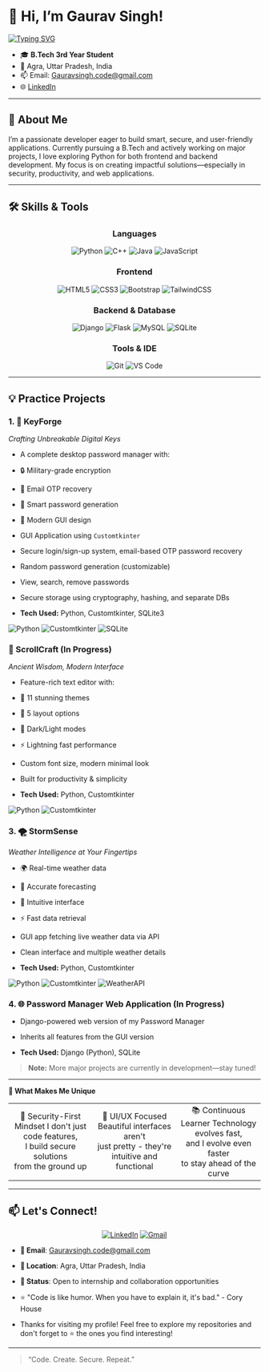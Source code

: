 # 👋 Hi, I’m Gaurav Singh!

[![Typing SVG](https://readme-typing-svg.herokuapp.com?font=Fira+Code&pause=1000&color=2196F3&width=500&lines=Python+Developer;Security-First+Coding;GUI+%26+Web+Applications;Building+Real+Solutions)](https://git.io/typing-svg)

- 🎓 **B.Tech 3rd Year Student**
- 📍 Agra, Uttar Pradesh, India
- 📫 Email: [Gauravsingh.code@gmail.com](mailto:Gauravsingh.code@gmail.com)
- 🌐 [LinkedIn](https://www.linkedin.com/in/gaurav-singh-7bb6b42b8)

---

## 🚀 About Me

I’m a passionate developer eager to build smart, secure, and user-friendly applications. Currently pursuing a B.Tech and actively working on major projects, I love exploring Python for both frontend and backend development. My focus is on creating impactful solutions—especially in security, productivity, and web applications.

---

## 🛠️ Skills & Tools

<div align="center">

### Languages
![Python](https://img.shields.io/badge/Python-FFD43B?style=for-the-badge&logo=python&logoColor=blue)
![C++](https://img.shields.io/badge/C%2B%2B-00599C?style=for-the-badge&logo=c%2B%2B&logoColor=white)
![Java](https://img.shields.io/badge/Java-ED8B00?style=for-the-badge&logo=openjdk&logoColor=white)
![JavaScript](https://img.shields.io/badge/JavaScript-323330?style=for-the-badge&logo=javascript&logoColor=F7DF1E)

### Frontend
![HTML5](https://img.shields.io/badge/HTML5-E34F26?style=for-the-badge&logo=html5&logoColor=white)
![CSS3](https://img.shields.io/badge/CSS3-1572B6?style=for-the-badge&logo=css3&logoColor=white)
![Bootstrap](https://img.shields.io/badge/Bootstrap-563D7C?style=for-the-badge&logo=bootstrap&logoColor=white)
![TailwindCSS](https://img.shields.io/badge/Tailwind_CSS-38B2AC?style=for-the-badge&logo=tailwind-css&logoColor=white)

### Backend & Database
![Django](https://img.shields.io/badge/Django-092E20?style=for-the-badge&logo=django&logoColor=green)
![Flask](https://img.shields.io/badge/Flask-000000?style=for-the-badge&logo=flask&logoColor=white)
![MySQL](https://img.shields.io/badge/MySQL-005C84?style=for-the-badge&logo=mysql&logoColor=white)
![SQLite](https://img.shields.io/badge/Sqlite-003B57?style=for-the-badge&logo=sqlite&logoColor=white)

### Tools & IDE
![Git](https://img.shields.io/badge/GIT-E44C30?style=for-the-badge&logo=git&logoColor=white)
![VS Code](https://img.shields.io/badge/VSCode-0078D4?style=for-the-badge&logo=visual%20studio%20code&logoColor=white)

</div>

---

## 💡 Practice Projects

### 1. 🔐 KeyForge  
*Crafting Unbreakable Digital Keys*

- A complete desktop password manager with:

- 🔒 Military-grade encryption
- 📧 Email OTP recovery
- 🎲 Smart password generation
- 🎨 Modern GUI design

- GUI Application using `Customtkinter`
- Secure login/sign-up system, email-based OTP password recovery
- Random password generation (customizable)
- View, search, remove passwords
- Secure storage using cryptography, hashing, and separate DBs
- **Tech Used:** Python, Customtkinter, SQLite3 </br>

![Python](https://img.shields.io/badge/Python-3776AB?style=flat-square&logo=python&logoColor=white)
![Customtkinter](https://img.shields.io/badge/CustomTkinter-FF6B6B?style=flatsquare&logo=python&logoColor=white)
![SQLite](https://img.shields.io/badge/SQLite-07405E?style=flat-square&logo=sqlite&logoColor=white)
  
### 📜 ScrollCraft (In Progress)
*Ancient Wisdom, Modern Interface*

- Feature-rich text editor with:

- 🎨 11 stunning themes
- 📐 5 layout options
- 🌙 Dark/Light modes
- ⚡ Lightning fast performance

- Custom font size, modern minimal look
- Built for productivity & simplicity
- **Tech Used:** Python, Customtkinter </br>

![Python](https://img.shields.io/badge/Python-3776AB?style=flat-square&logo=python&logoColor=white)
![Customtkinter](https://img.shields.io/badge/CustomTkinter-FF6B6B?style=flatsquare&logo=python&logoColor=white)

### 3. 🌪️ StormSense
*Weather Intelligence at Your Fingertips*

- 🌍 Real-time weather data
- 🎯 Accurate forecasting
- 🎨 Intuitive interface
- ⚡ Fast data retrieval
  
- GUI app fetching live weather data via API
- Clean interface and multiple weather details
- **Tech Used:** Python, Customtkinter </br>

![Python](https://img.shields.io/badge/Python-3776AB?style=flat-square&logo=python&logoColor=white)
![Customtkinter](https://img.shields.io/badge/CustomTkinter-FF6B6B?style=flatsquare&logo=python&logoColor=white)
![WeatherAPI](https://img.shields.io/badge/Weather_API-4FC3F7?style=flat-square&logo=api&logoColor=white)

### 4. 🌐 Password Manager Web Application (In Progress)

- Django-powered web version of my Password Manager
  
- Inherits all features from the GUI version
  
- **Tech Used:** Django (Python), SQLite </br>

> **Note:** More major projects are currently in development—stay tuned!

---

 **🌟 What Makes Me Unique**
<div align="center">
<table><tr>
<td align="center" width="33%">
🔐 Security-First Mindset
I don't just code features,<br/>
I build secure solutions <br/>
from the ground up
</td>
  
<td align="center" width="33%">
🎨 UI/UX Focused
Beautiful interfaces aren't<br/>
just pretty - they're<br/>
intuitive and functional
</td>

<td align="center" width="33%">
📚 Continuous Learner
Technology evolves fast,<br/>
and I evolve even faster<br/>
to stay ahead of the curve
</td>
</tr></table>
</div>

---

## 📫 Let's Connect!

<div align="center">

[![LinkedIn](https://img.shields.io/badge/LinkedIn-0077B5?style=for-the-badge&logo=linkedin&logoColor=white)](https://www.linkedin.com/in/gaurav-singh-7bb6b42b8)
[![Gmail](https://img.shields.io/badge/Gmail-D14836?style=for-the-badge&logo=gmail&logoColor=white)](mailto:Gauravsingh.code@gmail.com)

</div>

- **📧 Email**: Gauravsingh.code@gmail.com  
- **📍 Location**: Agra, Uttar Pradesh, India
- **💼 Status**: Open to internship and collaboration opportunities

- ⭐ "Code is like humor. When you have to explain it, it's bad." - Cory House </br>

- Thanks for visiting my profile! Feel free to explore my repositories and don't forget to ⭐ the ones you find interesting!

---

> “Code. Create. Secure. Repeat.”  
